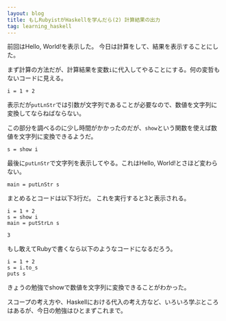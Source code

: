 ```yaml
---
layout: blog
title: もしRubyistがHaskellを学んだら(2) 計算結果の出力
tag: learning_haskell
---
```




前回はHello, World!を表示した。
今日は計算をして、結果を表示することにした。

まず計算の方法だが、計算結果を変数`i`に代入してやることにする。何の変哲もないコードに見える。

~~~~
i = 1 + 2
~~~~

表示だが`putLnStr`では引数が文字列であることが必要なので、数値を文字列に変換してならねばならない。

この部分を調べるのに少し時間がかかったのだが、`show`という関数を使えば数値を文字列に変換できるようだ。

~~~~
s = show i
~~~~

最後に`putLnStr`で文字列を表示してやる。これはHello, World!とさほど変わらない。

~~~~
main = putLnStr s
~~~~

まとめるとコードは以下3行だ。
これを実行すると3と表示される。

~~~~
i = 1 + 2
s = show i
main = putStrLn s
~~~~

~~~~
3
~~~~

もし敢えてRubyで書くなら以下のようなコードになるだろう。

~~~~
i = 1 + 2
s = i.to_s
puts s
~~~~

きょうの勉強でshowで数値を文字列に変換できることがわかった。

スコープの考え方や、Haskellにおける代入の考え方など、いろいろ学ぶところはあるが、今日の勉強はひとまずこれまで。
